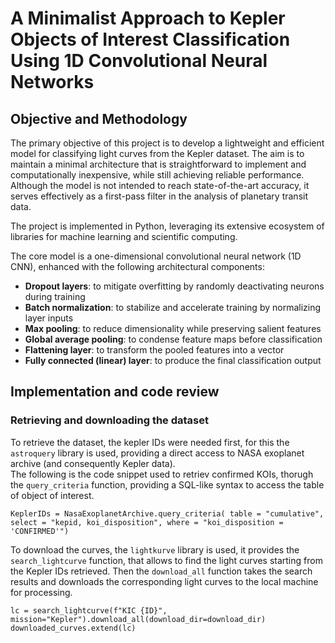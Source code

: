 # A Minimalist Approach to Kepler Objects of Interest Classification Using 1D Convolutional Neural Networks

## Objective and Methodology

The primary objective of this project is to develop a lightweight and efficient model for classifying light curves from the Kepler dataset. The aim is to maintain a minimal architecture that is straightforward to implement and computationally inexpensive, while still achieving reliable performance. Although the model is not intended to reach state-of-the-art accuracy, it serves effectively as a first-pass filter in the analysis of planetary transit data.

The project is implemented in Python, leveraging its extensive ecosystem of libraries for machine learning and scientific computing.

The core model is a one-dimensional convolutional neural network (1D CNN), enhanced with the following architectural components:

- **Dropout layers**: to mitigate overfitting by randomly deactivating neurons during training  
- **Batch normalization**: to stabilize and accelerate training by normalizing layer inputs  
- **Max pooling**: to reduce dimensionality while preserving salient features  
- **Global average pooling**: to condense feature maps before classification  
- **Flattening layer**: to transform the pooled features into a vector  
- **Fully connected (linear) layer**: to produce the final classification output

## Implementation and code review

### Retrieving and downloading the dataset

To retrieve the dataset, the kepler IDs were needed first, for this the ```astroquery``` library is used, providing a direct access to NASA exoplanet archive (and consequently Kepler data).  
The following is the code snippet used to retriev confirmed KOIs, thorugh the ```query_criteria``` function, providing a SQL-like syntax to access the table of object of interest.  
```
KeplerIDs = NasaExoplanetArchive.query_criteria( table = "cumulative", select = "kepid, koi_disposition", where = "koi_disposition = 'CONFIRMED'")
```

To download the curves, the ```lightkurve``` library is used, it provides the ```search_lightcurve``` function, that allows to find the light curves starting from the Kepler IDs retrieved.
Then the ```download_all``` function takes the search results and downloads the corresponding light curves to the local machine for processing.
```
lc = search_lightcurve(f"KIC {ID}", mission="Kepler").download_all(download_dir=download_dir)  
downloaded_curves.extend(lc)
```
